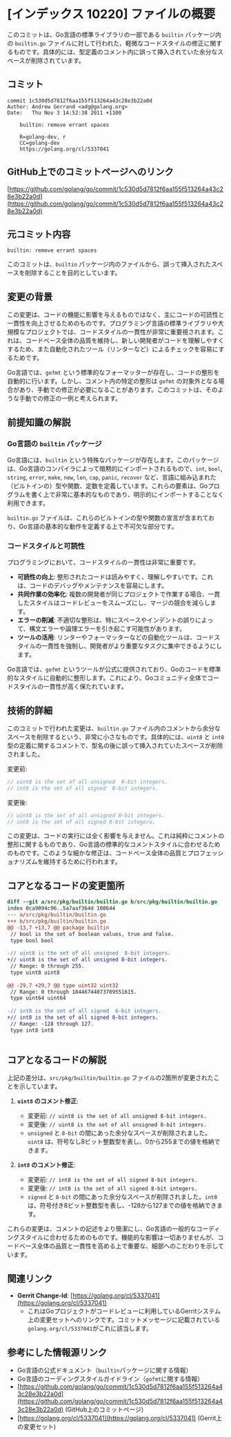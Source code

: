 # [インデックス 10220] ファイルの概要

このコミットは、Go言語の標準ライブラリの一部である `builtin` パッケージ内の `builtin.go` ファイルに対して行われた、軽微なコードスタイルの修正に関するものです。具体的には、型定義のコメント内に誤って挿入されていた余分なスペースが削除されています。

## コミット

```
commit 1c530d5d7812f6aa155f513264a43c28e3b22a0d
Author: Andrew Gerrand <adg@golang.org>
Date:   Thu Nov 3 14:52:38 2011 +1100

    builtin: remove errant spaces
    
    R=golang-dev, r
    CC=golang-dev
    https://golang.org/cl/5337041
```

## GitHub上でのコミットページへのリンク

[https://github.com/golang/go/commit/1c530d5d7812f6aa155f513264a43c28e3b22a0d](https://github.com/golang/go/commit/1c530d5d7812f6aa155f513264a43c28e3b22a0d)

## 元コミット内容

`builtin: remove errant spaces`

このコミットは、`builtin` パッケージ内のファイルから、誤って挿入されたスペースを削除することを目的としています。

## 変更の背景

この変更は、コードの機能に影響を与えるものではなく、主にコードの可読性と一貫性を向上させるためのものです。プログラミング言語の標準ライブラリや大規模なプロジェクトでは、コードスタイルの一貫性が非常に重要視されます。これは、コードベース全体の品質を維持し、新しい開発者がコードを理解しやすくするため、また自動化されたツール（リンターなど）によるチェックを容易にするためです。

Go言語では、`gofmt` という標準的なフォーマッターが存在し、コードの整形を自動的に行います。しかし、コメント内の特定の整形は `gofmt` の対象外となる場合があり、手動での修正が必要になることがあります。このコミットは、そのような手動での修正の一例と考えられます。

## 前提知識の解説

### Go言語の `builtin` パッケージ

Go言語には、`builtin` という特殊なパッケージが存在します。このパッケージは、Go言語のコンパイラによって暗黙的にインポートされるもので、`int`, `bool`, `string`, `error`, `make`, `new`, `len`, `cap`, `panic`, `recover` など、言語に組み込まれた（ビルトインの）型や関数、定数を定義しています。これらの要素は、Goプログラムを書く上で非常に基本的なものであり、明示的にインポートすることなく利用できます。

`builtin.go` ファイルは、これらのビルトインの型や関数の宣言が含まれており、Go言語の基本的な動作を定義する上で不可欠な部分です。

### コードスタイルと可読性

プログラミングにおいて、コードスタイルの一貫性は非常に重要です。
*   **可読性の向上**: 整形されたコードは読みやすく、理解しやすいです。これは、コードのデバッグやメンテナンスを容易にします。
*   **共同作業の効率化**: 複数の開発者が同じプロジェクトで作業する場合、一貫したスタイルはコードレビューをスムーズにし、マージの競合を減らします。
*   **エラーの削減**: 不適切な整形は、特にスペースやインデントの誤りによって、構文エラーや論理エラーを引き起こす可能性があります。
*   **ツールの活用**: リンターやフォーマッターなどの自動化ツールは、コードスタイルの一貫性を強制し、開発者がより重要なタスクに集中できるようにします。

Go言語では、`gofmt` というツールが公式に提供されており、Goのコードを標準的なスタイルに自動的に整形します。これにより、Goコミュニティ全体でコードスタイルの一貫性が高く保たれています。

## 技術的詳細

このコミットで行われた変更は、`builtin.go` ファイル内のコメントから余分なスペースを削除するという、非常に小さなものです。具体的には、`uint8` と `int8` 型の定義に関するコメントで、型名の後に誤って挿入されていたスペースが削除されました。

変更前:
```go
// uint8 is the set of all unsigned  8-bit integers.
// int8 is the set of all signed  8-bit integers.
```

変更後:
```go
// uint8 is the set of all unsigned 8-bit integers.
// int8 is the set of all signed 8-bit integers.
```

この変更は、コードの実行には全く影響を与えません。これは純粋にコメントの整形に関するものであり、Go言語の標準的なコメントスタイルに合わせるためのものです。このような細かな修正は、コードベース全体の品質とプロフェッショナリズムを維持するために行われます。

## コアとなるコードの変更箇所

```diff
diff --git a/src/pkg/builtin/builtin.go b/src/pkg/builtin/builtin.go
index 0ca9094c96..5a7aaf364d 100644
--- a/src/pkg/builtin/builtin.go
+++ b/src/pkg/builtin/builtin.go
@@ -13,7 +13,7 @@ package builtin
 // bool is the set of boolean values, true and false.
 type bool bool
 
-// uint8 is the set of all unsigned  8-bit integers.
+// uint8 is the set of all unsigned 8-bit integers.
 // Range: 0 through 255.
 type uint8 uint8
 
@@ -29,7 +29,7 @@ type uint32 uint32
 // Range: 0 through 18446744073709551615.
 type uint64 uint64
 
-// int8 is the set of all signed  8-bit integers.
+// int8 is the set of all signed 8-bit integers.
 // Range: -128 through 127.
 type int8 int8
 
```

## コアとなるコードの解説

上記の差分は、`src/pkg/builtin/builtin.go` ファイルの2箇所が変更されたことを示しています。

1.  **`uint8` のコメント修正**:
    *   変更前: `// uint8 is the set of all unsigned 8-bit integers.`
    *   変更後: `// uint8 is the set of all unsigned 8-bit integers.`
    *   `unsigned` と `8-bit` の間にあった余分なスペースが削除されました。`uint8` は、符号なし8ビット整数型を表し、0から255までの値を格納できます。

2.  **`int8` のコメント修正**:
    *   変更前: `// int8 is the set of all signed 8-bit integers.`
    *   変更後: `// int8 is the set of all signed 8-bit integers.`
    *   `signed` と `8-bit` の間にあった余分なスペースが削除されました。`int8` は、符号付き8ビット整数型を表し、-128から127までの値を格納できます。

これらの変更は、コメントの記述をより簡潔にし、Go言語の一般的なコーディングスタイルに合わせるためのものです。機能的な影響は一切ありませんが、コードベース全体の品質と一貫性を高める上で重要な、細部へのこだわりを示しています。

## 関連リンク

*   **Gerrit Change-Id**: [https://golang.org/cl/5337041](https://golang.org/cl/5337041)
    *   これはGoプロジェクトがコードレビューに利用しているGerritシステム上の変更セットへのリンクです。コミットメッセージに記載されている`golang.org/cl/5337041`がこれに該当します。

## 参考にした情報源リンク

*   Go言語の公式ドキュメント（`builtin`パッケージに関する情報）
*   Go言語のコーディングスタイルガイドライン（`gofmt`に関する情報）
*   [https://github.com/golang/go/commit/1c530d5d7812f6aa155f513264a43c28e3b22a0d](https://github.com/golang/go/commit/1c530d5d7812f6aa155f513264a43c28e3b22a0d) (GitHub上のコミットページ)
*   [https://golang.org/cl/5337041](https://golang.org/cl/5337041) (Gerrit上の変更セット)

